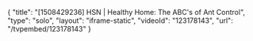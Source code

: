{
    "title": "[1508429236] HSN | Healthy Home: The ABC's of Ant Control",
    "type": "solo",
    "layout": "iframe-static",
    "videoId": "123178143",
    "url": "\/tvpembed\/123178143"
}